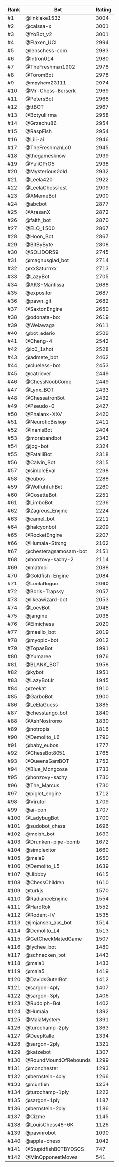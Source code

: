 Rank|Bot|Rating
---|---|---
#1|@linklake1532|3004
#2|@caissa-x|3001
#3|@YoBot_v2|3001
#4|@Flaxen_UCI|2994
#5|@lenschess-com|2983
#6|@Intron014|2980
#7|@TheFreshman1902|2978
#8|@ToromBot|2978
#9|@mayhem23111|2974
#10|@Mr-Chess-Berserk|2969
#11|@PetersBot|2968
#12|@ttBOT|2967
#13|@Botyuliirma|2958
#14|@Grzechu86|2954
#15|@RaspFish|2954
#16|@Lili-ai|2946
#17|@TheFreshmanLc0|2945
#18|@thegamesknow|2939
#19|@YuliGPrO5|2938
#20|@MysteriousGold|2932
#21|@Leela420|2922
#22|@LeelaChessTest|2909
#23|@AMemeBot|2900
#24|@abcbot|2877
#25|@ArasanX|2872
#26|@faith_bot|2870
#27|@ELO_1500|2867
#28|@Hoon_Bot|2867
#29|@BitByByte|2808
#30|@SOLIDOR59|2745
#31|@magnusglad_bot|2714
#32|@xxSaturnxx|2713
#33|@LazyBot|2705
#34|@AKS-Mantissa|2688
#35|@expositor|2687
#36|@pawn_git|2682
#37|@SaxtonEngine|2650
#38|@odonata-bot|2619
#39|@Weiawaga|2611
#40|@bot_adario|2589
#41|@Cheng-4|2542
#42|@lc0_1shot|2528
#43|@admete_bot|2462
#44|@clueless-bot|2453
#45|@catriever|2449
#46|@ChessNoobComp|2449
#47|@Lynx_BOT|2433
#48|@ChessatronBot|2432
#49|@Pseudo-0|2427
#50|@Phalanx-XXV|2420
#51|@NeuroticBishop|2411
#52|@InanisBot|2404
#53|@morabandbot|2343
#54|@jpg-bot|2324
#55|@FataliiBot|2318
#56|@Calvin_Bot|2315
#57|@simpleEval|2298
#58|@eubos|2288
#59|@WolfuhfuhBot|2260
#60|@CosetteBot|2251
#61|@LimboBot|2236
#62|@Zagreus_Engine|2224
#63|@camel_bot|2211
#64|@halcyonbot|2209
#65|@RocketEngine|2207
#66|@Humaia-Strong|2162
#67|@chesteragsamosam-bot|2151
#68|@honzovy-sachy-2|2114
#69|@matmoi|2088
#70|@Goldfish-Engine|2084
#71|@LeelaRogue|2060
#72|@Boris-Trapsky|2057
#73|@likeawizard-bot|2053
#74|@LoevBot|2048
#75|@jangine|2038
#76|@Elmichess|2020
#77|@maello_bot|2019
#78|@myopic-bot|2012
#79|@TopasBot|1991
#80|@Yumaree|1976
#81|@BLANK_BOT|1958
#82|@kybot|1951
#83|@LazyBotJr|1945
#84|@zeekat|1910
#85|@GarboBot|1900
#86|@LeElaGuess|1885
#87|@chesstango_bot|1840
#88|@AshNostromo|1830
#89|@notropis|1816
#90|@Demolito_L6|1790
#91|@baby_eubos|1777
#92|@ChessBot8051|1765
#93|@QueensGamBOT|1752
#94|@Blue_Mongoose|1733
#95|@honzovy-sachy|1730
#96|@The_Marcus|1730
#97|@piglet_engine|1712
#98|@Virutor|1709
#99|@ai-con|1707
#100|@LadybugBot|1700
#101|@sudobot_chess|1696
#102|@melsh_bot|1683
#103|@Drunken-pipe-bomb|1672
#104|@simplexitor|1660
#105|@maia9|1650
#106|@Demolito_L5|1639
#107|@Jibbby|1615
#108|@ChessChildren|1610
#109|@turkjs|1570
#110|@RadianceEngine|1554
#111|@HardRok|1552
#112|@Rodent-IV|1535
#113|@jmjansen_aus_bot|1514
#114|@Demolito_L4|1513
#115|@GetCheckMatedGame|1507
#116|@lychee_bot|1480
#117|@schnecken_bot|1443
#118|@maia1|1433
#119|@maia5|1419
#120|@DavidsGuterBot|1412
#121|@sargon-4ply|1407
#122|@sargon-3ply|1406
#123|@Rudolph-Bot|1402
#124|@Humaia|1392
#125|@MaiaMystery|1391
#126|@turochamp-2ply|1363
#127|@DeepKalle|1334
#128|@sargon-2ply|1321
#129|@katzebot|1307
#130|@RoundMoundOfRebounds|1299
#131|@monchester|1293
#132|@bernstein-4ply|1266
#133|@munfish|1254
#134|@turochamp-1ply|1222
#135|@sargon-1ply|1187
#136|@bernstein-2ply|1186
#137|@Cizme|1145
#138|@LouisChess48-6K|1126
#139|@pawnrobot|1090
#140|@apple-chess|1042
#141|@StupidfishBOTBYDSCS|747
#142|@MinOpponentMoves|541
